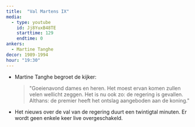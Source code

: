 ```yaml
---
title:  "Val Martens IX"
media:
  - type: youtube
    id: Jj8YuxB48TE
    starttime: 129
    endtime: 0
ankers:
  - Martine Tanghe
decor: 1989-1994
hour: "19:30"
---
```


* Martine Tanghe begroet de kijker:
  > "Goeienavond dames en heren. Het moest ervan komen zullen velen wellicht zeggen. Het is nu ook zo: de regering is gevallen. Althans: de premier heeft het ontslag aangeboden aan de koning."

* Het nieuws over de val van de regering duurt een twintigtal minuten. Er wordt geen enkele keer live overgeschakeld.
